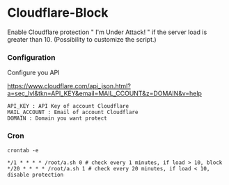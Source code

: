 # Cloudflare-Block

Enable Cloudflare protection " I'm Under Attack! " if the server load is greater than 10. (Possibility to customize the script.)

### Configuration

Configure you API

https://www.cloudflare.com/api_json.html?a=sec_lvl&tkn=API_KEY&email=MAIL_CCOUNT&z=DOMAIN&v=help

```
API_KEY : API Key of account Cloudflare
MAIL_ACCOUNT : Email of account Cloudflare
DOMAIN : Domain you want protect
```

### Cron

```
crontab -e

*/1 * * * * /root/a.sh 0 # check every 1 minutes, if load > 10, block
*/20 * * * * /root/a.sh 1 # check every 20 minutes, if load < 10, disable protection
```

